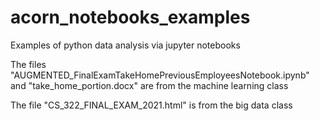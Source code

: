 # acorn_notebooks_examples
Examples of python data analysis via jupyter notebooks

The files "AUGMENTED_FinalExamTakeHomePreviousEmployeesNotebook.ipynb" and "take_home_portion.docx" are from the machine learning class

The file "CS_322_FINAL_EXAM_2021.html" is from the big data class
